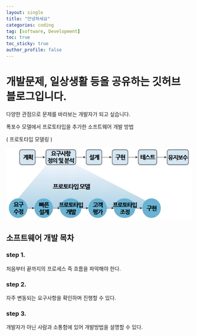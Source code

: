 ```yaml
---
layout: single
title: "안녕하세요"
categories: coding
tag: [software, Development]
toc: true
toc_sticky: true
author_profile: false
---
```


# 개발문제, 일상생활 등을 공유하는 깃허브 블로그입니다.

다양한 관점으로 문제를 바라보는 개발자가 되고 싶습니다.

폭포수 모델에서 프로토타입을 추가한 소프트웨어 개발 방법 

( 프로토타입 모델링 )

![소프트웨어개발.png](../images/2023-05-11-fisrt/18e958e2d23290c13d7c11c2a71559eb57c3ca2c.png)

## 소프트웨어 개발 목차
### step 1.
처음부터 끝까지의 프로세스 즉 흐름을 파악해야 한다.
### step 2.
자주 변동되는 요구사항을 확인하며 진행할 수 있다.
### step 3.
개발자가 아닌 사람과 소통함에 있어 개발방법을 설명할 수 있다.
